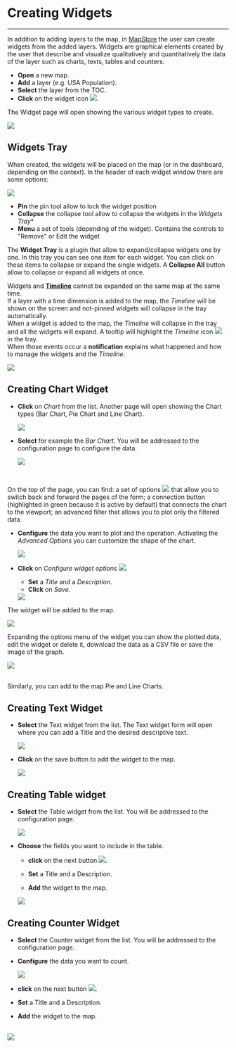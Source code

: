 # Creating Widgets
******************

In addition to adding layers to the map, in [MapStore](https://mapstore.geo-solutions.it/mapstore/#/) the user can create widgets from the added layers. Widgets are graphical elements created by the user that describe and visualize qualitatively and quantitatively the data of the layer such as charts, texts, tables and counters.

* **Open** a new map.
* **Add** a layer (e.g. USA Population).
* **Select** the layer from the TOC.
* **Click** on the widget icon <img src="../img/widgets.jpg" style="max-width:25px;"/>.

The Widget page will open showing the various widget types to create.

  <img src="../img/widget-list.jpg" style="max-width:400px;"/>

Widgets Tray
------------

When created, the widgets will be placed on the map (or in the dashboard, depending on the context). In the header of each widget window there are some options:

 <img src="../img/widgets-tray.jpg"/>


* **Pin** the pin tool allow to lock the widget position
* **Collapse** the collapse tool allow to collapse the widgets in the *Widgets Tray**
* **Menu** a set of tools (depending of the widget). Contains the controls to "Remove" or Edit the widget

The **Widget Tray** is a plugin that allow to expand/collapse widgets one by one. In this tray you can see one item for each widget. You can click on these items to collapse or expand the single widgets. A **Collapse All** button allow to collapse or expand all widgets at once.

Widgets and **[Timeline](timeline.md#timeline)** cannot be expanded on the same map at the same time.<br>
If a layer with a time dimension is added to the map, the *Timeline* will be shown on the screen and not-pinned widgets will collapse in the tray automatically.<br>
When a widget is added to the map, the *Timeline* will collapse in the tray and all the widgets will expand. A tooltip will highlight the *Timeline* icon <img src="../img/timeline-collapse-icon.jpg" style="max-width:25px;"/> in the tray.<br>
When those events occur a **notification** explains what happened and how to manage the widgets and the *Timeline*.

<img src="../img/timeline-collapse.jpg"/>

Creating Chart Widget
---------------------

* **Click** on *Chart* from the list. Another page will open showing the Chart types (Bar Chart, Pie Chart and Line Chart).

    <img src="../img/chart-types.jpg" style="max-width:400px;"/>

* **Select** for example the *Bar Chart*. You will be addressed to the configuration page to configure the data.

    <img src="../img/bar-chart.jpg" style="max-width:400px;"/>

<br>

On the top of the page, you can find: a set of options <img src="../img/widget-options.jpg" style="max-width:90px;"/> that allow you to switch back and forward the pages of the form; a connection button (highlighted in green because it is active by default) that connects the chart to the viewport; an advanced filter that allows you to plot only the filtered data.

* **Configure** the data you want to plot and the operation. Activating the *Advanced Options* you can customize the shape of the chart.

    <img src="../img/configure-chart.jpg" style="max-width:400px;"/>

* **Click** on *Configure widget options*  <img src="../img/next.jpg" style="max-width:25px;"/>.
    * **Set** a *Title* and a *Description*.
    * **Click** on *Save*.

  <img src="../img/widget-info.jpg" style="max-width:400px;"/>

The widget will be added to the map.

<img src="../img/widget-map.jpg" style="max-width:650px;"/>

Expanding the options menu of the widget you can show the plotted data, edit the widget or delete it, download the data as a CSV file or save the image of the graph.

<img src="../img/widget-menu.jpg" style="max-width:650px;"/>

<br>
<br>

Similarly, you can add to the map Pie and Line Charts.

Creating Text Widget
--------------------

* **Select** the Text widget from the list. The Text widget form will open where you can add a Title and the desired descriptive text.

    <img src="../img/text-widget.jpg" style="max-width:650px;"/>

* **Click** on the save button to add the widget to the map.

    <img src="../img/text-map.jpg" style="max-width:500px;"/>

Creating Table widget
---------------------

* **Select** the Table widget from the list. You will be addressed to the configuration page.


    <img src="../img/table-widget.jpg" style="max-width:650px;"/>

* **Choose** the fields you want to include in the table.
    * **click** on the next button <img src="../img/next.jpg" style="max-width:25px;"/>.

    * **Set** a Title and a Description.
    * **Add** the widget to the map.

    <img src="../img/table-map.jpg" style="max-width:500px;"/>

Creating Counter Widget
-----------------------

 * **Select** the Counter widget from the list. You will be addressed to the configuration page.
  * **Configure** the data you want to count.

    <img src="../img/counter-widget.jpg" style="max-width:650px;"/>

  * **click** on the next button <img src="../img/next.jpg" style="max-width:25px;"/>.

  * **Set** a Title and a Description.
  * **Add** the widget to the map.
<br>
  <img src="../img/counter-map.jpg" style="max-width:500px;"/>
